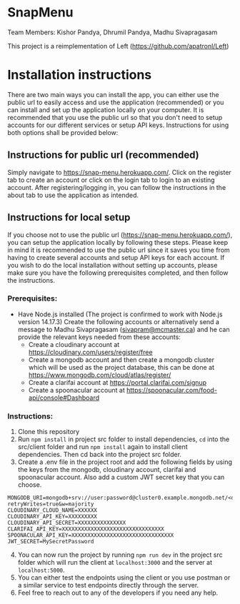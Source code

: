 # SnapMenu

Team Members: Kishor Pandya, Dhrumil Pandya, Madhu Sivapragasam


This project is a reimplementation of Left (https://github.com/apatronl/Left)


# Installation instructions

There are two main ways you can install the app, you can either use the public url to easily access and use the application (recommended) or you can install and set up the application locally on your computer. It is recommended that you use the public url so that you don't need to setup accounts for our different services or setup API keys. Instructions for using both options shall be provided below:

## Instructions for public url (recommended)
Simply navigate to https://snap-menu.herokuapp.com/. Click on the register tab to create an account or click on the login tab to login to an existing account. After registering/logging in, you can follow the instructions in the about tab to use the application as intended. 

## Instructions for local setup
If you choose not to use the public url (https://snap-menu.herokuapp.com/), you can setup the application locally by following these steps. Please keep in mind it is recommended to use the public url since it saves you time from having to create several accounts and setup API keys for each account. If you wish to do the local installation without setting up accounts, please make sure you have the following prerequisites completed, and then follow the instructions. 

### Prerequisites:

- Have Node.js installed (The project is confirmed to work with Node.js version 14.17.3)
Create the following accounts or alternatively send a message to Madhu Sivapragasam (sivapram@mcmaster.ca) and he can provide the relevant keys needed from these accounts:
    - Create a cloudinary account at https://cloudinary.com/users/register/free
    - Create a mongodb account and then create a mongodb cluster which will be used as the project database, this can be done at https://www.mongodb.com/cloud/atlas/register/
    - Create a clarifai account at https://portal.clarifai.com/signup
    - Create a spoonacular account at https://spoonacular.com/food-api/console#Dashboard

### Instructions:

1. Clone this repository
2. Run `npm install` in project src folder to install dependencies, `cd` into the src/client folder and run `npm install` again to install client dependencies. Then cd back into the project src folder. 
3. Create a .env file in the project root and add the following fields by using the keys from the mongodb, cloudinary account, clarifai and spoonacular account. Also add a custom JWT secret key that you can choose. 
```
MONGODB_URI=mongodb+srv://user:password@cluster0.example.mongodb.net/<data>?retryWrites=true&w=majority
CLOUDINARY_CLOUD_NAME=XXXXXX
CLOUDINARY_API_KEY=XXXXXXXXX
CLOUDINARY_API_SECRET=XXXXXXXXXXXXXXX
CLARIFAI_API_KEY=XXXXXXXXXXXXXXXXXXXXXXXXXXXXXXXX
SPOONACULAR_API_KEY=XXXXXXXXXXXXXXXXXXXXXXXXXXXXXXXX
JWT_SECRET=MySecretPassword
```
4. You can now run the project by running `npm run dev` in the project src folder which will run the client at `localhost:3000` and the server at `localhost:5000`. 
5. You can either test the endpoints using the client or you use postman or a similar service to test endpoints directly through the server.  
6. Feel free to reach out to any of the developers if you need any help. 
